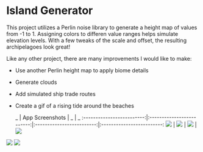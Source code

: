 # Island Generator

This project utilizes a Perlin noise library to generate a height map of values from -1 to 1. Assigning colors to differen value ranges helps simulate elevation levels. With a few tweaks of the scale and offset, the resulting archipelagoes look great!

Like any other project, there are many improvements I would like to make:

  * Use another Perlin height map to apply biome details
  * Generate clouds
  * Add simulated ship trade routes
  * Create a gif of a rising tide around the beaches
  
       _                   |  App Screenshots          | _                         | _
:-------------------------:|:-------------------------:|:-------------------------:|:-------------------------:
![](https://github.com/erdavids/Minimalist-Stitch-Counter/blob/master/Screenshots/Screenshot_20190504-132806.png) |  ![](https://github.com/erdavids/Minimalist-Stitch-Counter/blob/master/Screenshots/Screenshot_20190504-132834.png)  |  ![](https://github.com/erdavids/Minimalist-Stitch-Counter/blob/master/Screenshots/Screenshot_20190504-140725.png)  |  ![](https://github.com/erdavids/Minimalist-Stitch-Counter/blob/master/Screenshots/Screenshot_20190504-140620.png)

![](https://github.com/erdavids/Island-Generator/blob/master/Examples/Island-20256-w-1500-h-1500.png)
![](https://github.com/erdavids/Island-Generator/blob/master/Examples/Island-9525-w-1500-h-1500.png)
